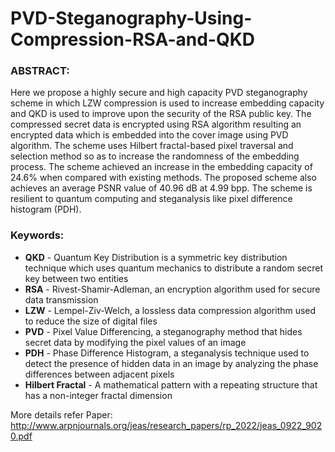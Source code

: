 # PVD-Steganography-Using-Compression-RSA-and-QKD

### ABSTRACT:
Here we propose a highly secure and high capacity PVD steganography scheme in which LZW compression is used to increase embedding capacity and QKD is used to improve upon the security of the RSA public key. The compressed secret data is encrypted using RSA algorithm resulting an encrypted data which is embedded into the cover image using PVD algorithm. The scheme uses Hilbert fractal-based pixel traversal and selection method so as to increase the randomness of the embedding process. The scheme achieved an increase in the embedding capacity of 24.6% when compared with existing methods. The proposed scheme also achieves an average PSNR value of 40.96 dB at 4.99 bpp. The scheme is resilient to quantum computing and steganalysis like pixel difference histogram (PDH).

### Keywords: 
- **QKD** - Quantum Key Distribution is a symmetric key distribution technique which uses quantum mechanics to distribute a random secret key between two entities
- **RSA** - Rivest-Shamir-Adleman, an encryption algorithm used for secure data transmission
- **LZW** - Lempel-Ziv-Welch, a lossless data compression algorithm used to reduce the size of digital files
- **PVD** - Pixel Value Differencing, a steganography method that hides secret data by modifying the pixel values of an image
- **PDH** - Phase Difference Histogram, a steganalysis technique used to detect the presence of hidden data in an image by analyzing the phase differences between adjacent pixels
- **Hilbert Fractal** - A mathematical pattern with a repeating structure that has a non-integer fractal dimension

More details refer Paper: http://www.arpnjournals.org/jeas/research_papers/rp_2022/jeas_0922_9020.pdf
